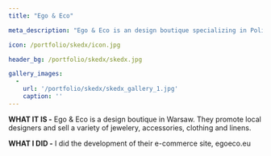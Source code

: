 ```yaml
---
title: "Ego & Eco"

meta_description: "Ego & Eco is an design boutique specializing in Polish Design."

icon: /portfolio/skedx/icon.jpg

header_bg: /portfolio/skedx/skedx.jpg

gallery_images:
  -
    url: '/portfolio/skedx/skedx_gallery_1.jpg' 
    caption: ''
---
```


**WHAT IT IS -** Ego & Eco is a design boutique in Warsaw. They promote local designers and sell a variety of jewelery, accessories, clothing and linens. 

**WHAT I DID -** I did the development of their e-commerce site, egoeco.eu